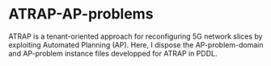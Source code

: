 # ATRAP-AP-problems
 ATRAP is a tenant-oriented approach for reconfiguring 5G network slices by exploiting Automated Planning (AP). Here, I dispose the AP-problem-domain and AP-problem instance files developped for ATRAP in PDDL.
